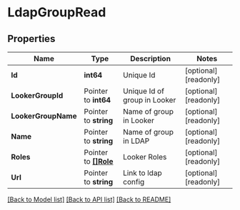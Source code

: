 # LdapGroupRead

## Properties

Name | Type | Description | Notes
------------ | ------------- | ------------- | -------------
**Id** | **int64** | Unique Id | [optional] [readonly] 
**LookerGroupId** | Pointer to **int64** | Unique Id of group in Looker | [optional] [readonly] 
**LookerGroupName** | Pointer to **string** | Name of group in Looker | [optional] [readonly] 
**Name** | Pointer to **string** | Name of group in LDAP | [optional] [readonly] 
**Roles** | Pointer to [**[]Role**](Role.md) | Looker Roles | [optional] [readonly] 
**Url** | Pointer to **string** | Link to ldap config | [optional] [readonly] 

[[Back to Model list]](../README.md#documentation-for-models) [[Back to API list]](../README.md#documentation-for-api-endpoints) [[Back to README]](../README.md)


